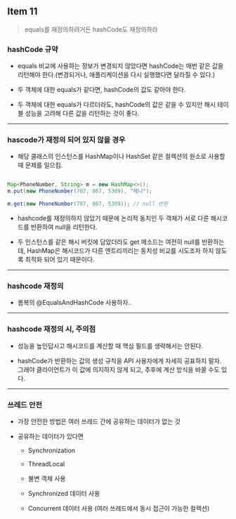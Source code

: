 ## Item 11

> equals를 재정의하려거든 hashCode도 재정의하라

### hashCode 규약

- equals 비교에 사용하는 정보가 변경되지 않았다면 hashCode는 매번 같은 값을 리턴해야 한다.(변경되거나, 애플리케이션을 다시 실행했다면 달라질 수 있다.)

- 두 객체에 대한 equals가 같다면, hashCode의 값도 같아야 한다.

- 두 객체에 대한 equals가 다르더라도, hashCode의 값은 같을 수 있지만 해시 테이블 성능을 고려해 다른 값을 리턴하는 것이 좋다.

---

### hascode가 재정의 되어 있지 않을 경우

- 해당 클래스의 인스턴스를 HashMap이나 HashSet 같은 컬렉션의 원소로 사용할 때 문제를 일으킴.

```java

Map<PhoneNumber, String> m = new HashMap<>();
m.put(new PhoneNumber(707, 867, 5309), "제니");

m.get(new PhoneNumber(707, 867, 5309)); // null 반환

```

- hashcode를 재정의하지 않았기 때문에 논리적 동치인 두 객체가 서로 다른 해시코드를 반환하여 null을 리턴한다.

- 두 인스턴스를 같은 해시 버킷에 담았더라도 get 메소드는 여전히 null를 반환하는데, HashMap은 해시코드가 다른 엔트리끼리는 동치성 비교를 시도조차 하지 않도록 최적화 되어 있기 때문이다.

---

### hashcode 재정의

- 롬복의 @EqualsAndHashCode 사용하자..

---

### hashcode 재정의 시, 주의점

- 성능을 높인답시고 해시코드를 계산할 때 핵심 필드를 생략해서는 안된다.

- hashCode가 반환하는 값의 생성 규칙을 API 사용자에게 자세히 공표하지 말자. 그래야 클라이언트가 이 값에 의지하지 않게 되고, 추후에 계산 방식을 바꿀 수도 있다.

---

### 쓰레드 안전

- 가장 안전한 방법은 여러 쓰레드 간에 공유하는 데이터가 없는 것

- 공유하는 데이터가 있다면

    - Synchronization

    - ThreadLocal

    - 불변 객체 사용

    - Synchronized 데이터 사용

    - Concurrent 데이터 사용 (여러 쓰레드에서 동시 접근이 가능한 컬렉션)